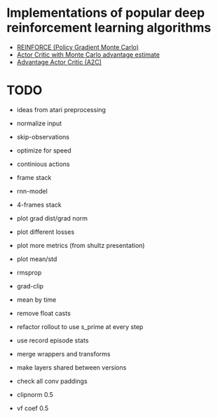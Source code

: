# Implementations of popular deep reinforcement learning algorithms

* [REINFORCE (Policy Gradient Monte Carlo)](v1/pg_mc.py)
* [Actor Critic with Monte Carlo advantage estimate](v1/ac_mc.py)
* [Advantage Actor Critic (A2C)](v1/a2c.py)

# TODO
* ideas from atari preprocessing
* normalize input
* skip-observations
* optimize for speed
* continious actions
* frame stack
* rnn-model
* 4-frames stack
* plot grad dist/grad norm
* plot different losses
* plot more metrics (from shultz presentation)
* plot mean/std

* rmsprop
* grad-clip
* mean by time
* remove float casts
* refactor rollout to use s_prime at every step
* use record episode stats
* merge wrappers and transforms
* make layers shared between versions
* check all conv paddings
* clipnorm 0.5
* vf coef 0.5